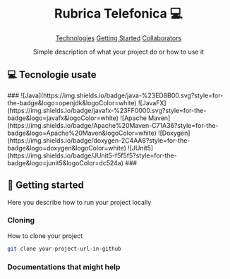 
<h1 align="center" style="font-weight: bold;">Rubrica Telefonica 💻</h1>

<p align="center">
  <a href="#tech">Technologies</a>
  <a href="#started">Getting Started</a>
  <a href="#colab">Collaborators</a>
</p>
<p align="center">Simple description of what your project do or how to use it</p>

<h2 id="technologies">💻 Tecnologie usate</h2>
###
![Java](https://img.shields.io/badge/java-%23ED8B00.svg?style=for-the-badge&logo=openjdk&logoColor=white)
![JavaFX](https://img.shields.io/badge/javafx-%23FF0000.svg?style=for-the-badge&logo=javafx&logoColor=white)
![Apache Maven](https://img.shields.io/badge/Apache%20Maven-C71A36?style=for-the-badge&logo=Apache%20Maven&logoColor=white)
![Doxygen](https://img.shields.io/badge/doxygen-2C4AA8?style=for-the-badge&logo=doxygen&logoColor=white)
![JUnit5](https://img.shields.io/badge/JUnit5-f5f5f5?style=for-the-badge&logo=junit5&logoColor=dc524a)
###

<h2 id="started">🚀 Getting started</h2>
Here you describe how to run your project locally
<h3>Cloning</h3>

How to clone your project

```bash
git clone your-project-url-in-github
```

<h3>Documentations that might help</h3>


